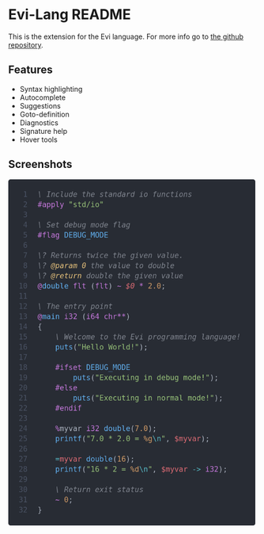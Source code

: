 # Evi-Lang README

This is the extension for the Evi language. For more info go to [the github repository](https://github.com/SjVer/Evi-Lang).

## Features

- Syntax highlighting
- Autocomplete
- Suggestions
- Goto-definition
- Diagnostics
- Signature help
- Hover tools

## Screenshots

<img src="https://github.com/SjVer/Evi-Lang/blob/4a4d03706ade884e2431d95109527d92412f9418/tools/vscode-extension/assets/readme/screenshot1.png?raw=true" width="500"/>

<!-- <img src="https://github.com/SjVer/Evi-Lang/blob/f3c4fae9d7143cbb9bdfea9e9b8f2208e6a2f421/tools/vscode-extension/assets/readme/features.gif?raw=true" width="500"/> -->
